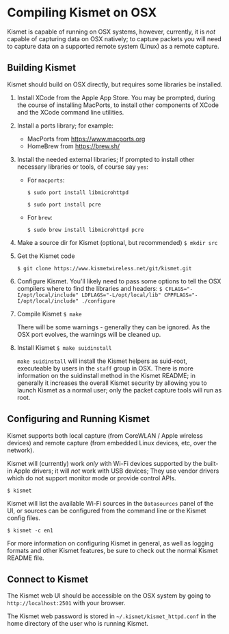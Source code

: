 # Compiling Kismet on OSX

Kismet is capable of running on OSX systems, however, currently, it is _not_ capable of capturing data on OSX natively; to capture packets you will need to capture data on a supported remote system (Linux) as a remote capture.

## Building Kismet

Kismet should build on OSX directly, but requires some libraries be installed.

1. Install XCode from the Apple App Store.  You may be prompted, during the course of installing MacPorts, to install other components of XCode and the XCode command line utilities. 

2. Install a ports library; for example:

   * MacPorts from https://www.macports.org
   * HomeBrew from https://brew.sh/

3. Install the needed external libraries; If prompted to install other necessary libraries or tools, of course say `yes`:

   * For `macports`:

     `$ sudo port install libmicrohttpd`

     `$ sudo port install pcre`

   * For `brew`:

     `$ sudo brew install libmicrohttpd pcre`

4. Make a source dir for Kismet (optional, but recommended)
   `$ mkdir src`

5. Get the Kismet code

   `$ git clone https://www.kismetwireless.net/git/kismet.git`

6. Configure Kismet.  You'll likely need to pass some options to tell the OSX compilers where to find the libraries and headers:
   `$ CFLAGS="-I/opt/local/include" LDFLAGS="-L/opt/local/lib" CPPFLAGS="-I/opt/local/include" ./configure`

7. Compile Kismet
   `$ make`

   There will be some warnings - generally they can be ignored.  As the OSX port evolves, the warnings will be cleaned up.

8. Install Kismet
   `$ make suidinstall`

   `make suidinstall` will install the Kismet helpers as suid-root, executeable by users in the `staff` group in OSX.  There is more information on the suidinstall method in the Kismet README; in generally it increases the overall Kismet security by allowing you to launch Kismet as a normal user; only the packet capture tools will run as root.

## Configuring and Running Kismet

Kismet supports both local capture (from CoreWLAN / Apple wireless devices) and remote capture (from embedded Linux devices, etc, over the network).

Kismet will (currently) work *only* with Wi-Fi devices supported by the built-in Apple drivers; it will *not* work with USB devices; They use vendor drivers which do not support monitor mode or provide control APIs.

`$ kismet`

Kismet will list the available Wi-Fi sources in the `Datasources` panel of the UI, or sources can be configured from the command line or the Kismet config files.

`$ kismet -c en1`

For more information on configuring Kismet in general, as well as logging formats and other Kismet features, be sure to check out the normal Kismet README file.

## Connect to Kismet

The Kismet web UI should be accessible on the OSX system by going to `http://localhost:2501` with your browser.

The Kismet web password is stored in `~/.kismet/kismet_httpd.conf` in the home directory of the user who is running Kismet.
